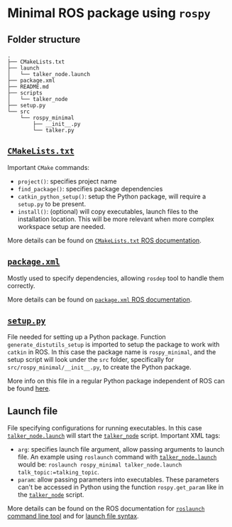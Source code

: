 # Minimal ROS package using `rospy`

## Folder structure
```
.
├── CMakeLists.txt
├── launch
│   └── talker_node.launch
├── package.xml
├── README.md
├── scripts
│   └── talker_node
├── setup.py
└── src
    └── rospy_minimal
        ├── __init__.py
        └── talker.py
```

## [`CMakeLists.txt`](CMakeLists.txt)
Important `CMake` commands:
* `project()`: specifies project name
* `find_package()`: specifies package dependencies
* `catkin_python_setup()`: setup the Python package, will require a `setup.py` to be present.
* `install()`: (optional) will copy executables, launch files to the installation location. This will be more relevant
when more complex workspace setup are needed.

More details can be found on [`CMakeLists.txt` ROS documentation](http://wiki.ros.org/catkin/CMakeLists.txt).

## [`package.xml`](package.xml)
Mostly used to specify dependencies, allowing `rosdep` tool to handle them correctly.

More details can be found on [`package.xml` ROS documentation](http://wiki.ros.org/catkin/package.xml).

## [`setup.py`](setup.py)

File needed for setting up a Python package. Function `generate_distutils_setup` is imported to setup the package to
work with `catkin` in ROS. In this case the package name is `rospy_minimal`, and the setup script will look under the
`src` folder, specifically for `src/rospy_minimal/__init__.py`, to create the Python package.

More info on this file in a regular Python package independent of ROS can be found
[here](https://docs.python.org/3/distutils/setupscript.html).

## Launch file
File specifying configurations for running executables. In this case [`talker_node.launch`](launch/talker_node.launch)
will start the [`talker_node`](scripts/talker_node) script. Important XML tags:
* `arg`: specifies launch file argument, allow passing arguments to launch file. An example using `roslaunch` command
with [`talker_node.launch`](launch/talker_node.launch) would be:
```roslaunch rospy_minimal talker_node.launch talk_topic:=talking_topic```.
* `param`: allow passing parameters into executables. These parameters can't be accessed in Python using the function
`rospy.get_param` like in the [`talker_node`](scripts/talker_node) script.

More details can be found on the ROS documentation for [`roslaunch` command line tool](http://wiki.ros.org/roslaunch)
and for [launch file syntax](http://wiki.ros.org/roslaunch/XML).
